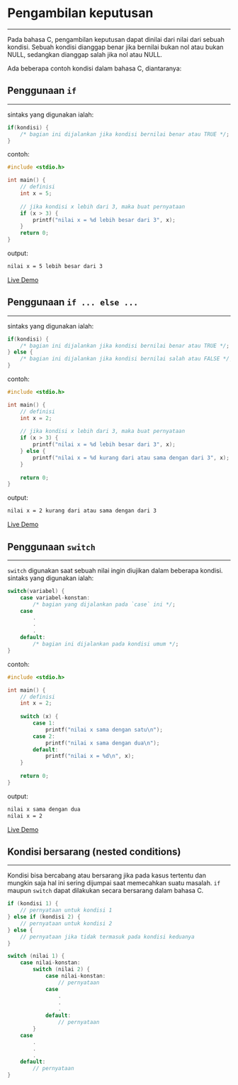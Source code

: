 # Pengambilan keputusan
---
Pada bahasa C, pengambilan keputusan dapat dinilai dari nilai dari sebuah kondisi. Sebuah kondisi dianggap benar jika bernilai bukan nol atau bukan NULL, sedangkan dianggap salah jika nol atau NULL.

Ada beberapa contoh kondisi dalam bahasa C, diantaranya:

## Penggunaan `if`
---
sintaks yang digunakan ialah:

```c++
if(kondisi) {
    /* bagian ini dijalankan jika kondisi bernilai benar atau TRUE */;
}
```

contoh:

```c++
#include <stdio.h>

int main() {
    // definisi
	int x = 5;
	
	// jika kondisi x lebih dari 3, maka buat pernyataan
	if (x > 3) {
	    printf("nilai x = %d lebih besar dari 3", x);
	}
	return 0;
}
```

output:
```bash
nilai x = 5 lebih besar dari 3
```

[Live Demo](https://ide.geeksforgeeks.org/AvleolBbL7)

## Penggunaan `if ... else ...`
---
sintaks yang digunakan ialah:

```c++
if(kondisi) {
    /* bagian ini dijalankan jika kondisi bernilai benar atau TRUE */;
} else {
    /* bagian ini dijalankan jika kondisi bernilai salah atau FALSE */;
}
```

contoh:

```c++
#include <stdio.h>

int main() {
    // definisi
	int x = 2;
	
	// jika kondisi x lebih dari 3, maka buat pernyataan
	if (x > 3) {
	    printf("nilai x = %d lebih besar dari 3", x);
	} else {
	    printf("nilai x = %d kurang dari atau sama dengan dari 3", x);
	}
	
	return 0;
}
```

output:
```bash
nilai x = 2 kurang dari atau sama dengan dari 3
```

[Live Demo](https://ide.geeksforgeeks.org/2aDGEpw2yp)

## Penggunaan `switch`
---
`switch` digunakan saat sebuah nilai ingin diujikan dalam beberapa kondisi. sintaks yang digunakan ialah:

```c++
switch(variabel) {
    case variabel-konstan:
        /* bagian yang dijalankan pada `case` ini */;
    case
        .
        .
        .
    default:
        /* bagian ini dijalankan pada kondisi umum */;
}
```

contoh:

```c++
#include <stdio.h>

int main() {
    // definisi
	int x = 2;
	
	switch (x) {
	    case 1:
	        printf("nilai x sama dengan satu\n");
	    case 2:
	        printf("nilai x sama dengan dua\n");
	    default:
	        printf("nilai x = %d\n", x);
	}
	
	return 0;
}
```

output:
```bash
nilai x sama dengan dua
nilai x = 2
```

[Live Demo](https://ide.geeksforgeeks.org/lVg1ZsJPMS)

## Kondisi bersarang (nested conditions)
---
Kondisi bisa bercabang atau bersarang jika pada kasus tertentu dan mungkin saja hal ini sering dijumpai saat memecahkan suatu masalah. `if` maupun `switch` dapat dilakukan secara bersarang dalam bahasa C.

```c++
if (kondisi 1) {
    // pernyataan untuk kondisi 1
} else if (kondisi 2) {
    // pernyataan untuk kondisi 2
} else {
    // pernyataan jika tidak termasuk pada kondisi keduanya
}
```

```c++
switch (nilai 1) {
    case nilai-konstan:
        switch (nilai 2) {
            case nilai-konstan:
                // pernyataan
            case 
                .
                .
                .
            default:
                // pernyataan 
        }
    case
        .
        .
        .
    default:
        // pernyataan
}
```